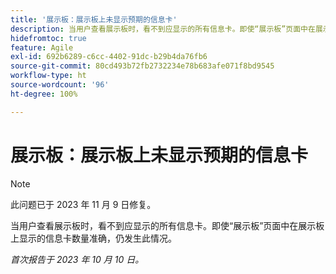 ```yaml
---
title: '展示板：展示板上未显示预期的信息卡'
description: 当用户查看展示板时，看不到应显示的所有信息卡。即使“展示板”页面中在展示板上显示的信息卡数量准确，仍发生此情况。
hidefromtoc: true
feature: Agile
exl-id: 692b6289-c6cc-4402-91dc-b29b4da76fb6
source-git-commit: 80cd493b72fb2732234e78b683afe071f8bd9545
workflow-type: ht
source-wordcount: '96'
ht-degree: 100%

---
```


# 展示板：展示板上未显示预期的信息卡

>[!NOTE]
>
>此问题已于 2023 年 11 月 9 日修复。

当用户查看展示板时，看不到应显示的所有信息卡。即使“展示板”页面中在展示板上显示的信息卡数量准确，仍发生此情况。

_首次报告于 2023 年 10 月 10 日。_
